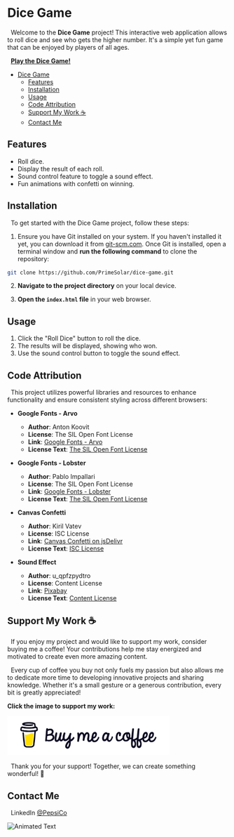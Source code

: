 # Dice Game

&nbsp;&nbsp;Welcome to the **Dice Game** project! This interactive web application allows to roll dice and see who gets the higher number. It's a simple yet fun game that can be enjoyed by players of all ages.

&nbsp;&nbsp;**<a href="https://primesolar.github.io/dice-game/" target="_blank" rel="noopener noreferrer">Play the Dice Game!</a>**

- [Dice Game](#dice-game)
  - [Features](#features)
  - [Installation](#installation)
  - [Usage](#usage)
  - [Code Attribution](#code-attribution)
  - [Support My Work ☕](#support-my-work-)
  - [Contact Me](#contact-me)

## Features

- Roll dice.
- Display the result of each roll.
- Sound control feature to toggle a sound effect.
- Fun animations with confetti on winning.

## Installation

&nbsp;&nbsp;To get started with the Dice Game project, follow these steps:

1. Ensure you have Git installed on your system. If you haven't installed it yet, you can download it from [git-scm.com](https://git-scm.com/). Once Git is installed, open a terminal window and **run the following command** to clone the repository:

```bash
git clone https://github.com/PrimeSolar/dice-game.git
```

2. **Navigate to the project directory** on your local device.

3. **Open the `index.html` file** in your web browser.

## Usage

1. Click the "Roll Dice" button to roll the dice.
2. The results will be displayed, showing who won.
3. Use the sound control button to toggle the sound effect.

## Code Attribution

&nbsp;&nbsp;This project utilizes powerful libraries and resources to enhance functionality and ensure consistent styling across different browsers:

- **Google Fonts - Arvo**
  - **Author**: Anton Koovit
  - **License**: The SIL Open Font License
  - **Link**: [Google Fonts - Arvo](https://fonts.google.com/specimen/Arvo)
  - **License Text**: [The SIL Open Font License](https://openfontlicense.org/)

- **Google Fonts - Lobster**
  - **Author**: Pablo Impallari
  - **License**: The SIL Open Font License
  - **Link**: [Google Fonts - Lobster](https://fonts.google.com/specimen/Lobster)
  - **License Text**: [The SIL Open Font License](https://openfontlicense.org/)

- **Canvas Confetti**
  - **Author**: Kiril Vatev
  - **License**: ISC License
  - **Link**: [Canvas Confetti on jsDelivr](https://www.jsdelivr.com/package/npm/canvas-confetti)
  - **License Text**: [ISC License](https://cdn.jsdelivr.net/npm/canvas-confetti@1.9.3/LICENSE)

- **Sound Effect**
  - **Author**: u_qpfzpydtro
  - **License**: Content License
  - **Link**: [Pixabay](https://pixabay.com/users/u_qpfzpydtro-29496424/)
  - **License Text**: [Content License](https://pixabay.com/service/terms/)

## Support My Work ☕

&nbsp;&nbsp;If you enjoy my project and would like to support my work, consider buying me a coffee! Your contributions help me stay energized and motivated to create even more amazing content.

&nbsp;&nbsp;Every cup of coffee you buy not only fuels my passion but also allows me to dedicate more time to developing innovative projects and sharing knowledge. Whether it's a small gesture or a generous contribution, every bit is greatly appreciated!

**Click the image to support my work:**

<a href="https://coff.ee/cocacola">
    <img src="assets/images/coffee.jpg" width="370" height="auto" alt="Buy Me a Coffee"/>
</a>

&nbsp;&nbsp;Thank you for your support! Together, we can create something wonderful! 💖

<a name="contact-me"></a>

## Contact Me

&nbsp;&nbsp;LinkedIn [@PepsiCo](https://www.linkedin.com/in/PepsiCo/)

![Animated Text](https://readme-typing-svg.demolab.com/?lines=Web+Developer;Internet+Sommelier;Passionate+Athlete;Caring+Environmentalist;Human)

